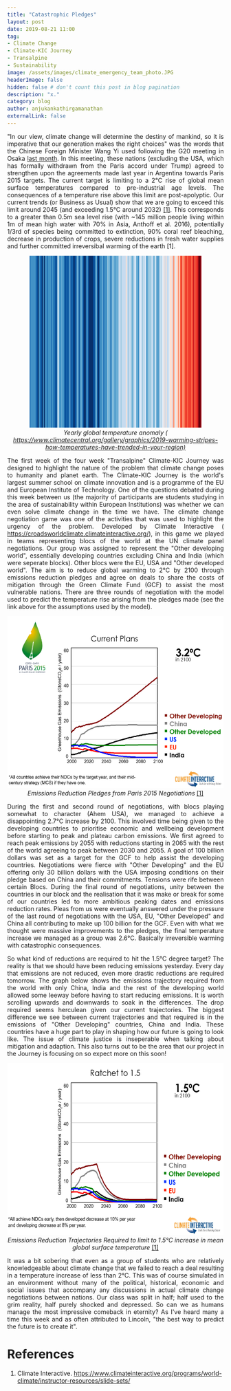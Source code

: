 ```yaml
---
title: "Catastrophic Pledges"
layout: post
date: 2019-08-21 11:00
tag: 
- Climate Change
- Climate-KIC Journey
- Transalpine
- Sustainability
image: /assets/images/climate_emergency_team_photo.JPG
headerImage: false
hidden: false # don't count this post in blog pagination
description: "x."
category: blog
author: anjukankathirgamanathan
externalLink: false
---
```

<div style="text-align: justify">

<p> "In our view, climate change will determine the destiny of mankind, so it is imperative that our generation 
makes the right choices" was the words that the Chinese Foreign Minister Wang Yi used following the G20 meeting
in Osaka <a href="https://www.dw.com/en/g20-summit-world-leaders-agree-on-climate-deal/a-49408651">last month</a>. In this meeting, these nations 
(excluding the USA, which has formally withdrawn from the Paris accord
under Trump) agreed to strengthen upon the agreements made 
last year in Argentina towards Paris 2015 targets. The current target is limiting to a 2&deg;C rise of global mean surface temperatures compared to 
pre-industrial age levels. The consequences of a temperature rise above this limit are post-apolyptic. Our current trends (or Business
as Usual) show that we are going to exceed this limit around 2045 (and exceeding 1.5&deg;C around 2032) <a href="https://croadsworldclimate.climateinteractive.org/">[1]</a>. 
This corresponds to a greater than 0.5m sea level rise (with ~145 million people living within 1m of mean high water with 70% in Asia, Anthoff et al. 2016), 
potentially 1/3rd of species being committed to extinction, 90% coral reef bleaching, decrease in 
production of crops, severe reductions in fresh water supplies and further committed irreversibal warming of the earth [1]. </p>

</div>

<div style="text-align: center">

<img src="/assets/images/climate_emergency_stripes.png" width="400" height="400" />
<br>
<em>Yearly global temperature anomaly (<a href="https://www.climatecentral.org/gallery/graphics/2019-warming-stripes-how-temperatures-have-trended-in-your-region)">
https://www.climatecentral.org/gallery/graphics/2019-warming-stripes-how-temperatures-have-trended-in-your-region)</a> </em>

</div>

<div style="text-align: justify">

<p> The first week of the four week "Transalpine" Climate-KIC Journey was designed to highlight the nature of the problem that 
climate change poses to humanity and planet earth. The Climate-KIC Journey is the world's largest summer school on climate innovation
and is a programme of the EU and European Institute of Technology. One of the questions debated during this week between us (the
majority of participants are students studying in the area of sustainability within European Institutions) was whether we can 
even solve climate change in the time we have. The climate change negotiation game was one of the activities that was used to 
highlight the urgency of the problem. Developed by Climate Interactive (<a href="https://croadsworldclimate.climateinteractive.org/">
https://croadsworldclimate.climateinteractive.org/</a>), in this game we played in teams representing
blocs of the world at the UN climate panel negotiations. Our group was assigned to represent the "Other developing world",
essentially developing countries excluding China and India (which were seperate blocks). Other blocs were the EU, USA and "Other
developed world". The aim is to reduce global warming to 2&deg;C by 2100 through emissions reduction pledges and agree on deals to 
share the costs of mitigation through the Green Climate Fund (GCF) to assist the most vulnerable nations. There are three rounds of 
negotiation with the model used to predict the temperature rise arising from the pledges made (see the link above for the 
assumptions used by the model). </p>

</div>

<div style="text-align: center">

<img src="/assets/images/climate_emergency_Paris_current.PNG" width="800" height="400" />
<em> Emissions Reduction Pledges from Paris 2015 Negotiations</em> <a href="https://www.climateinteractive.org/programs/world-climate/instructor-resources/slide-sets/">[1]</a>

</div>

<div style="text-align: justify">

<p> During the first and second round of negotiations, with blocs playing somewhat to character (Ahem USA), we managed to 
achieve a disappointing 2.7&deg;C increase by 2100. This involved time being given to the developing countries to prioritise economic and wellbeing 
development before starting to peak and plateau carbon emissions. We first agreed to reach peak emissions by 2055 with reductions
starting in 2065 with the rest of the world agreeing to peak between 2030 and 2055. A goal of 100 billion dollars was set as a target for the 
GCF to help assist the developing countries. Negotiations were fierce with "Other Developing" and the EU offering 
only 30 billion dollars with the USA imposing conditions on their pledge based on China and their commitments. Tensions were 
rife between certain Blocs. During the final 
round of negotiations, unity between the countries in our block and the realisation that it was make or break for some of our 
countries led to more ambitious peaking dates and emissions reduction rates. Pleas from us were eventually answered under the 
pressure of the last round of negotiations with the USA, EU, "Other Developed" and China all contributing to make up 100 billion 
for the GCF. Even with what we thought were massive improvements to the pledges, the final temperature increase we managed as 
a group was 2.6&deg;C. Basically irreversible warming with catastrophic consequences. </p>

<p> So what kind of reductions are required to hit the 1.5&deg;C degree target? The reality is that we should have been reducing 
emissions yesterday. Every day that emissions are not reduced, even more drastic reductions are required tomorrow. The graph below
shows the emissions trajectory required from the world with only China, India and the rest of the developing world allowed some 
leeway before having to start reducing emissions. It is worth scrolling upwards and downwards to soak in the differences. 
The drop required seems herculean given our current trajectories. The biggest
difference we see between current trajectories and that required is in the emissions of "Other Developing" countries, China and 
India. These countries have a huge part to play in shaping how our future is going to look like. The issue of climate justice is 
inseperable when talking about mitigation and adaption. This also turns out to be the area that our project in the Journey is 
focusing on so expect more on this soon!</p>

</div>
<div style="text-align: center">
<img src="/assets/images/climate_emergency_15.PNG" width="800" height="400" />
<em> Emissions Reduction Trajectories Required to limit to 1.5&deg;C increase in mean global surface temperature</em> <a href="https://www.climateinteractive.org/programs/world-climate/instructor-resources/slide-sets/">[1]</a>
</div>

<div style="text-align: justify">

<p> It was a bit sobering that even as a group of students who are relatively knowledgeable about climate change that
we failed to reach a deal resulting in a temperature increase of less than 2&deg;C. This was of course simulated in an 
environment without many of the political, historical, economic and social issues that accompany any discussions
in actual climate change negotiations between nations. Our class was split in half; half used to the grim reality, half 
purely shocked and depressed. So can we as humans manage the most impressive comeback in eternity? As I've heard many a 
time this week and as often attributed to Lincoln, "the best way to predict the future is to create it". </p>

</div>

# References

1. Climate Interactive. <a href="https://www.climateinteractive.org/programs/world-climate/instructor-resources/slide-sets/">
https://www.climateinteractive.org/programs/world-climate/instructor-resources/slide-sets/</a>